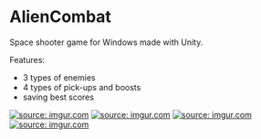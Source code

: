 # AlienCombat
Space shooter game for Windows made with Unity.

Features:
- 3 types of enemies
- 4 types of pick-ups and boosts
- saving best scores

<a href="https://imgur.com/emEkB1J"><img src="https://i.imgur.com/emEkB1J.png" title="source: imgur.com" /></a>
<a href="https://imgur.com/27ISU6P"><img src="https://i.imgur.com/27ISU6P.png" title="source: imgur.com" /></a>
<a href="https://imgur.com/vRlT1c6"><img src="https://i.imgur.com/vRlT1c6.png" title="source: imgur.com" /></a>
<a href="https://imgur.com/ZwRuJch"><img src="https://i.imgur.com/ZwRuJch.png" title="source: imgur.com" /></a>
